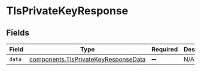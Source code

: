 # TlsPrivateKeyResponse


## Fields

| Field                                                                                    | Type                                                                                     | Required                                                                                 | Description                                                                              |
| ---------------------------------------------------------------------------------------- | ---------------------------------------------------------------------------------------- | ---------------------------------------------------------------------------------------- | ---------------------------------------------------------------------------------------- |
| `data`                                                                                   | [components.TlsPrivateKeyResponseData](../../models/shared/tlsprivatekeyresponsedata.md) | :heavy_minus_sign:                                                                       | N/A                                                                                      |